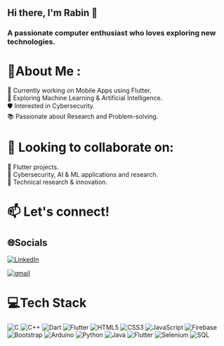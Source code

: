 

## Hi there, I'm Rabin 👋
### A passionate computer enthusiast who loves exploring new technologies.

# 💫About Me :
🔭 Currently working on Mobile Apps using Flutter.\
🤖 Exploring Machine Learning & Artificial Intelligence.\
🛡️ Interested in Cybersecurity.\
📚 Passionate about Research and Problem-solving.

# 🤝 Looking to collaborate on:
📱 Flutter projects.\
🤖 Cybersecurity, AI & ML applications and research.\
📑 Technical research & innovation.

# 📫 Let's connect!

## 🌐Socials
[![LinkedIn](https://img.shields.io/badge/LinkedIn-%230077B5.svg?logo=linkedin&logoColor=white)](https://www.linkedin.com/in/rabin-shrestha-067a29166/) 

[![gmail](https://img.shields.io/badge/gmail-1DA1F2?logo=gmail&logoColor=grey)](https://mail.google.com/mail/u/0/#inbox?compose=GTvVlcSBptPTGPRTjRdpTQrDTzGNPNZKLKHgxnzxWpnMfJbqRMqxNzlHbzjQWbQvpdjSVgxlqZhxJ)

# 💻Tech Stack
![C](https://img.shields.io/badge/c-%2300599C.svg?style=plastic&logo=c&logoColor=white) ![C++](https://img.shields.io/badge/c++-%2300599C.svg?style=plastic&logo=c%2B%2B&logoColor=white) ![Dart](https://img.shields.io/badge/dart-%230175C2.svg?style=plastic&logo=dart&logoColor=white) ![Flutter](https://img.shields.io/badge/Postman-FF6C37?style=plastic&logo=postman&logoColor=white)
![HTML5](https://img.shields.io/badge/html5-%23E34F26.svg?style=plastic&logo=html5&logoColor=white) ![CSS3](https://img.shields.io/badge/css3-%231572B6.svg?style=plastic&logo=css3&logoColor=white) ![JavaScript](https://img.shields.io/badge/javascript-%23323330.svg?style=plastic&logo=javascript&logoColor=%23F7DF1E) ![Firebase](https://img.shields.io/badge/firebase-%23039BE5.svg?style=plastic&logo=firebase)  ![Bootstrap](https://img.shields.io/badge/bootstrap-%23563D7C.svg?style=plastic&logo=bootstrap&logoColor=white)  ![Arduino](https://img.shields.io/badge/-Arduino-00979D?style=plastic&logo=Arduino&logoColor=white)
![Python](https://img.shields.io/badge/Python-%233776AB.svg?style=plastic&logo=python&logoColor=white)
![Java](https://img.shields.io/badge/Java-%23007396.svg?style=plastic&logo=java&logoColor=white)
![Flutter](https://img.shields.io/badge/Flutter-%2302569B.svg?style=plastic&logo=flutter&logoColor=white)
![Selenium](https://img.shields.io/badge/Selenium-%230072C6.svg?style=plastic&logo=selenium&logoColor=white)
![SQL](https://img.shields.io/badge/SQL-%2300599C.svg?style=plastic&logo=sql&logoColor=white)










